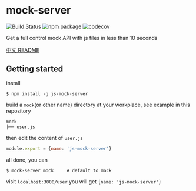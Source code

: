 # mock-server

[![Build Status](https://travis-ci.org/Skandar-Ln/mock-server.svg?branch=master)](https://travis-ci.org/Skandar-Ln/mock-server)
[![npm package](https://img.shields.io/npm/v/js-mock-server.svg)](https://www.npmjs.org/package/js-mock-server)
[![codecov](https://codecov.io/gh/Skandar-Ln/mock-server/branch/master/graph/badge.svg)](https://codecov.io/gh/Skandar-Ln/mock-server)

Get a full control mock API with js files in less than 10 seconds

[中文 README](README-zh_CN.md)

## Getting started

install

```
$ npm install -g js-mock-server
```

build a `mock`(or other name) directory at your workplace, see example in this repository

```
mock
├── user.js
```

then edit the content of `user.js`

``` js
module.export = {name: 'js-mock-server'}
```

all done, you can

```
$ mock-server mock     # default to mock
```
visit `localhost:3000/user` you will get `{name: 'js-mock-server'}`
